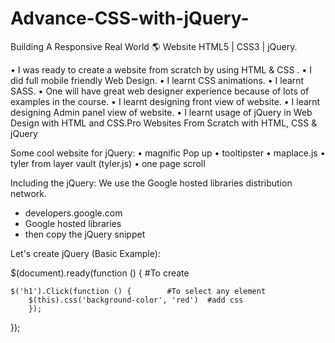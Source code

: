 # Advance-CSS-with-jQuery-
Building A Responsive Real World 🌎 Website HTML5 | CSS3 | jQuery.


• I was ready to create a website from scratch by using HTML & CSS .
• I did full mobile friendly Web Design.
• I  learnt CSS animations.
• I learnt SASS.
• One will have great web designer experience because of lots of examples in the course.
• I learnt designing front view of website.
• I learnt designing Admin panel view of website.
• I learnt usage of jQuery in Web Design with HTML and CSS.Pro Websites From Scratch with HTML, CSS & jQuery


Some cool website for jQuery:
• magnific Pop up
• tooltipster
• maplace.js
• tyler from layer vault (tyler.js)
• one page scroll

Including the jQuery:
We use the Google hosted libraries distribution network.

+ developers.google.com 
+ Google hosted libraries
+ then copy the jQuery snippet

Let's create jQuery (Basic Example):

$(document).ready(function () {     #To create

    $('h1').Click(function () {        #To select any element
        $(this).css('background-color', 'red')  #add css 
        });

});

